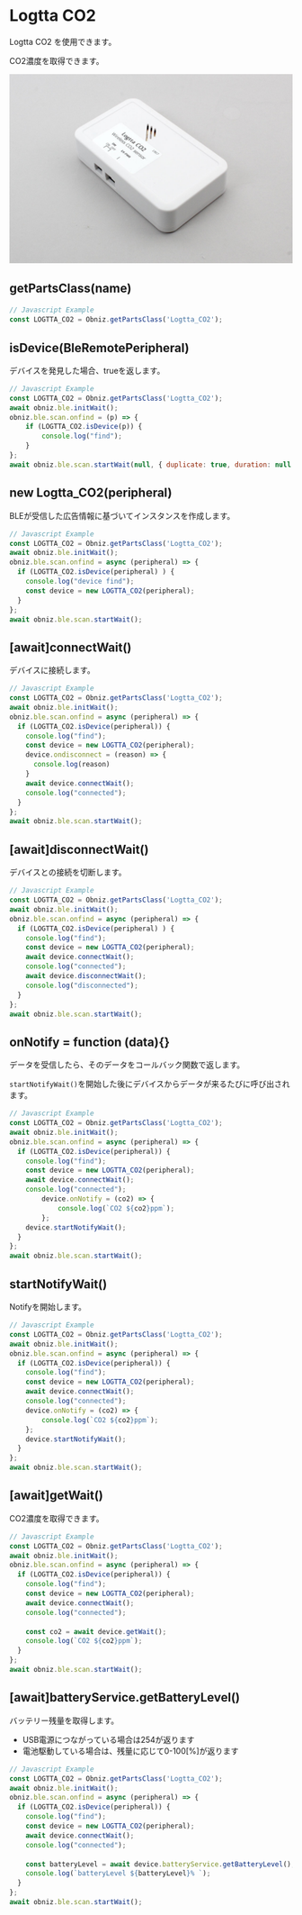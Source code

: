 # Logtta CO2

Logtta CO2 を使用できます。

CO2濃度を取得できます。

![](image.jpg)



## getPartsClass(name)

```javascript
// Javascript Example
const LOGTTA_CO2 = Obniz.getPartsClass('Logtta_CO2');
```

## isDevice(BleRemotePeripheral)

デバイスを発見した場合、trueを返します。

```javascript
// Javascript Example
const LOGTTA_CO2 = Obniz.getPartsClass('Logtta_CO2');
await obniz.ble.initWait();
obniz.ble.scan.onfind = (p) => {
    if (LOGTTA_CO2.isDevice(p)) {
        console.log("find");
    }
};
await obniz.ble.scan.startWait(null, { duplicate: true, duration: null });
```

## new Logtta_CO2(peripheral)

BLEが受信した広告情報に基づいてインスタンスを作成します。


```javascript
// Javascript Example
const LOGTTA_CO2 = Obniz.getPartsClass('Logtta_CO2');
await obniz.ble.initWait();
obniz.ble.scan.onfind = async (peripheral) => {
  if (LOGTTA_CO2.isDevice(peripheral) ) {
    console.log("device find");
    const device = new LOGTTA_CO2(peripheral);
  }
};
await obniz.ble.scan.startWait();

```


## [await]connectWait()

デバイスに接続します。


```javascript
// Javascript Example
const LOGTTA_CO2 = Obniz.getPartsClass('Logtta_CO2');
await obniz.ble.initWait();
obniz.ble.scan.onfind = async (peripheral) => {
  if (LOGTTA_CO2.isDevice(peripheral)) {
    console.log("find");
    const device = new LOGTTA_CO2(peripheral);
    device.ondisconnect = (reason) => {
      console.log(reason)
    }
    await device.connectWait();
    console.log("connected");
  }
};
await obniz.ble.scan.startWait();

```


## [await]disconnectWait()

デバイスとの接続を切断します。

```javascript
// Javascript Example
const LOGTTA_CO2 = Obniz.getPartsClass('Logtta_CO2');
await obniz.ble.initWait();
obniz.ble.scan.onfind = async (peripheral) => {
  if (LOGTTA_CO2.isDevice(peripheral) ) {
    console.log("find");
    const device = new LOGTTA_CO2(peripheral);
    await device.connectWait();
    console.log("connected");
    await device.disconnectWait();
    console.log("disconnected");
  }
};
await obniz.ble.scan.startWait();

```


## onNotify =  function (data){}

データを受信したら、そのデータをコールバック関数で返します。

``startNotifyWait()``を開始した後にデバイスからデータが来るたびに呼び出されます。

```javascript
// Javascript Example
const LOGTTA_CO2 = Obniz.getPartsClass('Logtta_CO2');
await obniz.ble.initWait();
obniz.ble.scan.onfind = async (peripheral) => {
  if (LOGTTA_CO2.isDevice(peripheral)) {
    console.log("find");
    const device = new LOGTTA_CO2(peripheral);
    await device.connectWait();
    console.log("connected");
        device.onNotify = (co2) => {
            console.log(`CO2 ${co2}ppm`);
        };
    device.startNotifyWait();
  }
};
await obniz.ble.scan.startWait();
```

## startNotifyWait()

Notifyを開始します。

```javascript
// Javascript Example
const LOGTTA_CO2 = Obniz.getPartsClass('Logtta_CO2');
await obniz.ble.initWait();
obniz.ble.scan.onfind = async (peripheral) => {
  if (LOGTTA_CO2.isDevice(peripheral)) {
    console.log("find");
    const device = new LOGTTA_CO2(peripheral);
    await device.connectWait();
    console.log("connected");
    device.onNotify = (co2) => {
        console.log(`CO2 ${co2}ppm`);
    };
    device.startNotifyWait();
  }
};
await obniz.ble.scan.startWait();
```


## [await]getWait()

CO2濃度を取得できます。

```javascript
// Javascript Example
const LOGTTA_CO2 = Obniz.getPartsClass('Logtta_CO2');
await obniz.ble.initWait();
obniz.ble.scan.onfind = async (peripheral) => {
  if (LOGTTA_CO2.isDevice(peripheral)) {
    console.log("find");
    const device = new LOGTTA_CO2(peripheral);
    await device.connectWait();
    console.log("connected");
    
    const co2 = await device.getWait();
    console.log(`CO2 ${co2}ppm`);
  }
};
await obniz.ble.scan.startWait();
```



## [await]batteryService.getBatteryLevel()

バッテリー残量を取得します。

- USB電源につながっている場合は254が返ります
- 電池駆動している場合は、残量に応じて0-100[%]が返ります


```javascript
// Javascript Example
const LOGTTA_CO2 = Obniz.getPartsClass('Logtta_CO2');
await obniz.ble.initWait();
obniz.ble.scan.onfind = async (peripheral) => {
  if (LOGTTA_CO2.isDevice(peripheral)) {
    console.log("find");
    const device = new LOGTTA_CO2(peripheral);
    await device.connectWait();
    console.log("connected");
    
    const batteryLevel = await device.batteryService.getBatteryLevel();
    console.log(`batteryLevel ${batteryLevel}% `);
  }
};
await obniz.ble.scan.startWait();
```
